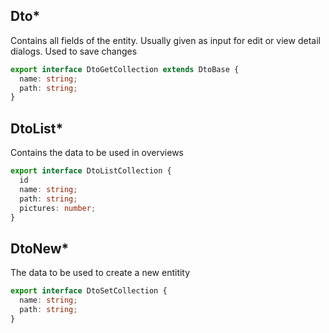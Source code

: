 ## Dto*
Contains all fields of the entity. Usually given as input for edit or view detail dialogs. Used to save changes
```typescript
export interface DtoGetCollection extends DtoBase {
  name: string;
  path: string;
}
```

## DtoList*
Contains the data to be used in overviews
```typescript
export interface DtoListCollection {
  id
  name: string;
  path: string;
  pictures: number;
}
```

## DtoNew*
The data to be used to create a new entitity
```typescript
export interface DtoSetCollection {
  name: string;
  path: string;
}
```
